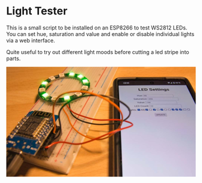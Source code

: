 # Light Tester

This is a small script to be installed on an ESP8266 to test WS2812 LEDs.
You can set hue, saturation and value and enable or disable individual lights
via a web interface.

Quite useful to try out different light moods before cutting a led stripe into parts.

![The light tester in use](assets/in_use.jpg)
